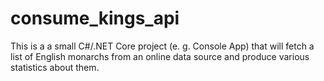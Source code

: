 # consume_kings_api
This is a a small C#/.NET Core project (e. g. Console App) that will fetch a list of English monarchs from an online data source and produce various statistics about them. 
